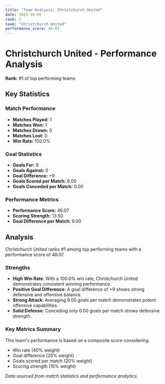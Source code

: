 ```yaml
---
title: "Team Analysis: Christchurch United"
date: 2025-10-05
rank: 1
team: "Christchurch United"
performance_score: 46.07
---
```


# Christchurch United - Performance Analysis

**Rank:** #1 of top performing teams

## Key Statistics

### Match Performance
- **Matches Played:** 1
- **Matches Won:** 1
- **Matches Drawn:** 0
- **Matches Lost:** 0
- **Win Rate:** 100.0%

### Goal Statistics
- **Goals For:** 9
- **Goals Against:** 0
- **Goal Difference:** +9
- **Goals Scored per Match:** 9.00
- **Goals Conceded per Match:** 0.00

### Performance Metrics
- **Performance Score:** 46.07
- **Scoring Strength:** 13.50
- **Goal Difference per Match:** 9.00

## Analysis

Christchurch United ranks #1 among top performing teams with a performance score of 46.07.

### Strengths
- **High Win Rate**: With a 100.0% win rate, Christchurch United demonstrates consistent winning performance.
- **Positive Goal Difference**: A goal difference of +9 shows strong defensive and offensive balance.
- **Strong Attack**: Averaging 9.00 goals per match demonstrates potent offensive capabilities.
- **Solid Defense**: Conceding only 0.00 goals per match shows defensive strength.

### Key Metrics Summary

This team's performance is based on a composite score considering:
- Win rate (40% weight)
- Goal difference (25% weight) 
- Goals scored per match (20% weight)
- Scoring strength (15% weight)

*Data sourced from match statistics and performance analytics.*
